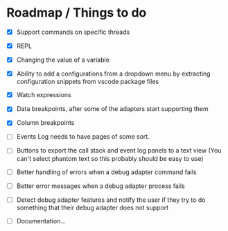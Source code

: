 # Roadmap / Things to do

- [x] Support commands on specific threads
- [x] REPL
- [x] Changing the value of a variable
- [x] Ability to add a configurations from a dropdown menu by extracting configuration snippets from vscode package files
- [x] Watch expressions
- [x] Data breakpoints, after some of the adapters start supporting them
- [x] Column breakpoints

- [ ] Events Log needs to have pages of some sort.
- [ ] Buttons to export the call stack and event log panels to a text view (You can't select phantom text so this probably should be easy to use)
- [ ] Better handling of errors when a debug adapter command fails
- [ ] Better error messages when a debug adapter process fails
- [ ] Detect debug adapter features and notify the user if they try to do something that their debug adapter does not support
- [ ] Documentation...
